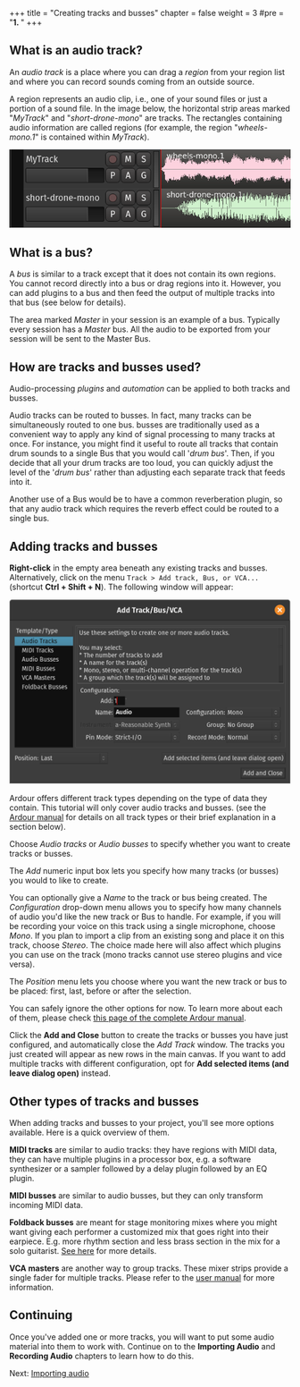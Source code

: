 +++
title = "Creating tracks and busses"
chapter = false
weight = 3
#pre = "<b>1. </b>"
+++

## What is an audio track?

An _audio track_ is a place where you can drag a _region_ from your region
list and where you can record sounds coming from an outside source.

A region represents an audio clip, i.e., one of your sound files or just a
portion of a sound file. In the image below, the horizontal strip areas marked
"*MyTrack*" and "*short-drone-mono*" are tracks. The rectangles containing audio
information are called regions (for example, the region "*wheels-mono.1*" is
contained within *MyTrack*).

![Tracks](en/Ardour6_Tracks.png) 

## What is a bus?

A _bus_ is similar to a track except that it does not contain its own regions.
You cannot record directly into a bus or drag regions into it. However, you
can add plugins to a bus and then feed the output of multiple tracks into that
bus (see below for details).

The area marked _Master_ in your session is an example of a bus. Typically
every session has a _Master_ bus. All the audio to be exported from your
session will be sent to the Master Bus.

## How are tracks and busses used?

Audio-processing _plugins_ and _automation_ can be applied to both tracks and
busses.

Audio tracks can be routed to busses. In fact, many tracks can be simultaneously
routed to one bus. busses are traditionally used as a convenient way to apply
any kind of signal processing to many tracks at once. For instance, you might
find it useful to route all tracks that contain drum sounds to a single Bus that
you would call '*drum bus*'. Then, if you decide that all your drum tracks are
too loud, you can quickly adjust the level of the '*drum bus*' rather than
adjusting each separate track that feeds into it.

Another use of a Bus would be to have a common reverberation plugin, so that any
audio track which requires the reverb effect could be routed to a single bus.

## Adding tracks and busses

**Right-click** in the empty area beneath any existing tracks and busses.
Alternatively, click on the menu `Track > Add track, Bus, or VCA...` (shortcut
**Ctrl + Shift + N**). The following window will appear:

![Add track](en/Ardour6_Add_Track_or_Bus.png)

Ardour offers different track types depending on the type of data they contain.
This tutorial will only cover audio tracks and busses. (see the [Ardour
manual](http://manual.ardour.org/working-with-tracks/track-types/) for details
on all track types or their brief explanation in a section below).

Choose _Audio tracks_ or _Audio busses_ to specify whether you want to create
tracks or busses.

The _Add_ numeric input box lets you specify how many tracks (or busses) you would
to like to create.

You can optionally give a _Name_ to the track or bus being created. The
_Configuration_ drop-down menu allows you to specify how many channels of audio
you'd like the new track or Bus to handle. For example, if you will be recording
your voice on this track using a single microphone, choose _Mono_. If you plan
to import a clip from an existing song and place it on this track, choose
_Stereo_. The choice made here will also affect which plugins you can use on the
track (mono tracks cannot use stereo plugins and vice versa).

The _Position_ menu lets you choose where you want the new track or bus to be
placed: first, last, before or after the selection.

You can safely ignore the other options for now. To learn more about each of
them, please check [this page of the complete Ardour
manual](http://manual.ardour.org/working-with-tracks/adding-tracks-and-busses/).

Click the **Add and Close** button to create the tracks or busses you have just
configured, and automatically close the _Add Track_ window. The tracks you just
created will appear as new rows in the main canvas. If you want to add multiple
tracks with different configuration, opt for **Add selected items (and leave
dialog open)** instead.

## Other types of tracks and busses

When adding tracks and busses to your project, you'll see more options
available. Here is a quick overview of them.

**MIDI tracks** are similar to audio tracks: they have regions with MIDI data,
they can have multiple plugins in a processor box, e.g. a software synthesizer
or a sampler followed by a delay plugin followed by an EQ plugin.

**MIDI busses** are similar to audio busses, but they can only transform
incoming MIDI data.

**Foldback busses** are meant for stage monitoring mixes where you might want
giving each performer a customized mix that goes right into their earpiece.
E.g. more rhythm section and less brass section in the mix for a solo
guitarist. [See
here](https://manual.ardour.org/ardours-interface/foldback-strip/) for more
details.

**VCA masters** are another way to group tracks. These mixer strips provide
a single fader for multiple tracks. Please refer to the [user
manual](https://manual.ardour.org/ardours-interface/control-masters/) for more
information.

## Continuing

Once you've added one or more tracks, you will want to put some audio material
into them to work with. Continue on to the **Importing Audio** and **Recording
Audio** chapters to learn how to do this.

Next: [Importing audio](../importing-audio)
